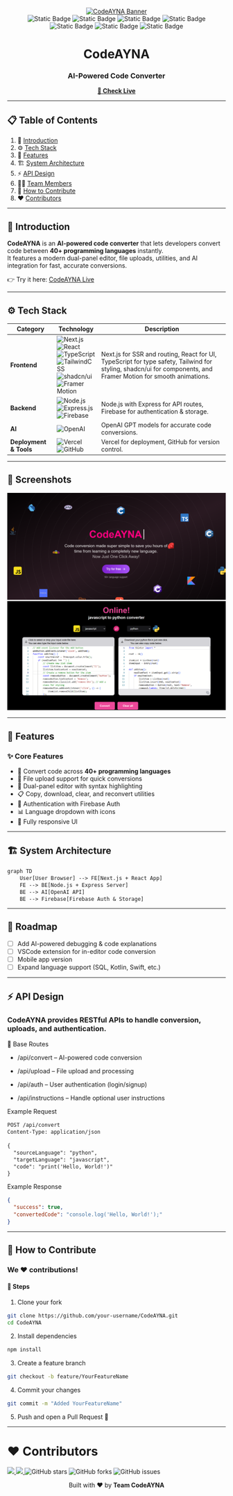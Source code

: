 <div align="center">
  <br />
  <a href="https://codeayna.vercel.app" target="_blank">
    <img src="public/readme/phone.png" alt="CodeAYNA Banner">
  </a>
  <br />
  <div>
    <img alt="Static Badge" src="https://img.shields.io/badge/Next.js-000000?style=for-the-badge&logo=next.js&logoColor=white">
    <img alt="Static Badge" src="https://img.shields.io/badge/React-61DAFB?style=for-the-badge&logo=react&logoColor=black">
    <img alt="Static Badge" src="https://img.shields.io/badge/TypeScript-3178C6?style=for-the-badge&logo=typescript&logoColor=white">
    <img alt="Static Badge" src="https://img.shields.io/badge/TailwindCSS-38B2AC?style=for-the-badge&logo=tailwind-css&logoColor=white">
    <img alt="Static Badge" src="https://img.shields.io/badge/Express.js-404D59?style=for-the-badge&logo=express&logoColor=white">
    <img alt="Static Badge" src="https://img.shields.io/badge/Firebase-FFCA28?style=for-the-badge&logo=firebase&logoColor=black">
    <img alt="Static Badge" src="https://img.shields.io/badge/OpenAI-412991?style=for-the-badge&logo=openai&logoColor=white">
  </div>
  <h1>CodeAYNA</h1>
  <h3>AI-Powered Code Converter</h3>
  <p><a href="https://codeayna.vercel.app" target="_blank"><b>🚀 Check Live</b></a></p>
</div>

---

## 📋 Table of Contents
1. 🤖 [Introduction](#introduction)  
2. ⚙️ [Tech Stack](#tech-stack)  
3. 🔋 [Features](#features)  
4. 🏗️ [System Architecture](#system-architecture)  
5. ⚡ [API Design](#api-design)  
6. 👨‍💻 [Team Members](#team-members)  
7. 🤝 [How to Contribute](#how-to-contribute)  
8. ❤️ [Contributors](#️-contributors)  

---

## 🤖 Introduction  

**CodeAYNA** is an **AI-powered code converter** that lets developers convert code between **40+ programming languages** instantly.  
It features a modern dual-panel editor, file uploads, utilities, and AI integration for fast, accurate conversions.  

👉 Try it here: [CodeAYNA Live](https://codeayna.vercel.app)  

---

## ⚙️ Tech Stack  

| Category | Technology | Description |
|----------|------------|-------------|
| **Frontend** | ![Next.js](https://img.shields.io/badge/Next.js-000000?style=for-the-badge&logo=next.js&logoColor=white) <br> ![React](https://img.shields.io/badge/React-61DAFB?style=for-the-badge&logo=react&logoColor=black) <br> ![TypeScript](https://img.shields.io/badge/TypeScript-3178C6?style=for-the-badge&logo=typescript&logoColor=white) <br> ![TailwindCSS](https://img.shields.io/badge/TailwindCSS-38B2AC?style=for-the-badge&logo=tailwind-css&logoColor=white) <br> ![shadcn/ui](https://img.shields.io/badge/shadcn/ui-000000?style=for-the-badge&logo=shadcnui&logoColor=white) <br> ![Framer Motion](https://img.shields.io/badge/FramerMotion-EF0087?style=for-the-badge&logo=framer&logoColor=white) | Next.js for SSR and routing, React for UI, TypeScript for type safety, Tailwind for styling, shadcn/ui for components, and Framer Motion for smooth animations. |
| **Backend** | ![Node.js](https://img.shields.io/badge/Node.js-339933?style=for-the-badge&logo=node.js&logoColor=white) <br> ![Express.js](https://img.shields.io/badge/Express.js-404D59?style=for-the-badge&logo=express&logoColor=white) <br> ![Firebase](https://img.shields.io/badge/Firebase-FFCA28?style=for-the-badge&logo=firebase&logoColor=black) | Node.js with Express for API routes, Firebase for authentication & storage. |
| **AI** | ![OpenAI](https://img.shields.io/badge/OpenAI-412991?style=for-the-badge&logo=openai&logoColor=white) | OpenAI GPT models for accurate code conversions. |
| **Deployment & Tools** | ![Vercel](https://img.shields.io/badge/Vercel-000000?style=for-the-badge&logo=vercel&logoColor=white) <br> ![GitHub](https://img.shields.io/badge/GitHub-181717?style=for-the-badge&logo=github&logoColor=white) | Vercel for deployment, GitHub for version control. |

---
## 📸 Screenshots  

![Homepage](public/readme/home.png)  
![Code Converter](public/readme/converter.png)  

---

## 🔋 Features  

### ✨ Core Features  
- 🔄 Convert code across **40+ programming languages**  
- 📂 File upload support for quick conversions  
- 🎨 Dual-panel editor with syntax highlighting  
- 📋 Copy, download, clear, and reconvert utilities  
- 🔐 Authentication with Firebase Auth  
- 📊 Language dropdown with icons  
- 📱 Fully responsive UI  

---

## 🏗️ System Architecture  

```mermaid
graph TD
    User[User Browser] --> FE[Next.js + React App]
    FE --> BE[Node.js + Express Server]
    BE --> AI[OpenAI API]
    BE --> Firebase[Firebase Auth & Storage]
```
---
## 📌 Roadmap  

- [ ] Add AI-powered debugging & code explanations  
- [ ] VSCode extension for in-editor code conversion  
- [ ] Mobile app version  
- [ ] Expand language support (SQL, Kotlin, Swift, etc.)
---

## ⚡ API Design

### CodeAYNA provides RESTful APIs to handle conversion, uploads, and authentication.

🔷 Base Routes

- /api/convert – AI-powered code conversion

- /api/upload – File upload and processing

- /api/auth – User authentication (login/signup)

- /api/instructions – Handle optional user instructions

Example Request
```http
POST /api/convert
Content-Type: application/json

{
  "sourceLanguage": "python",
  "targetLanguage": "javascript",
  "code": "print('Hello, World!')"
}
```
Example Response
```json
{
  "success": true,
  "convertedCode": "console.log('Hello, World!');"
}
```
---
## 🤝 How to Contribute

### We ❤️ contributions!

#### 📝 Steps
1. Clone your fork
```bash
git clone https://github.com/your-username/CodeAYNA.git
cd CodeAYNA
```
2. Install dependencies
```bash
npm install
```
3. Create a feature branch
```bash
git checkout -b feature/YourFeatureName
```
4. Commit your changes
```bash
git commit -m "Added YourFeatureName"
```
5. Push and open a Pull Request 🚀
---
# ❤️ Contributors
<a href="https://github.com/aviisharma238/CodeAYNA/graphs/contributors"> <img src="https://contrib.rocks/image?repo=aviisharma238/CodeAYNA" /> </a>
<a href="https://github.com/Manas-gupta-04/CodeAYNA/graphs/contributors"> <img src="https://contrib.rocks/image?repo=Manas-gupta-04/CodeAYNA" /> </a>
![GitHub stars](https://img.shields.io/github/stars/aviisharma238/CodeAYNA?style=for-the-badge)
![GitHub forks](https://img.shields.io/github/forks/aviisharma238/CodeAYNA?style=for-the-badge)
![GitHub issues](https://img.shields.io/github/issues/aviisharma238/CodeAYNA?style=for-the-badge)

<p align="center">Built with ❤️ by <b>Team CodeAYNA</b></p>


